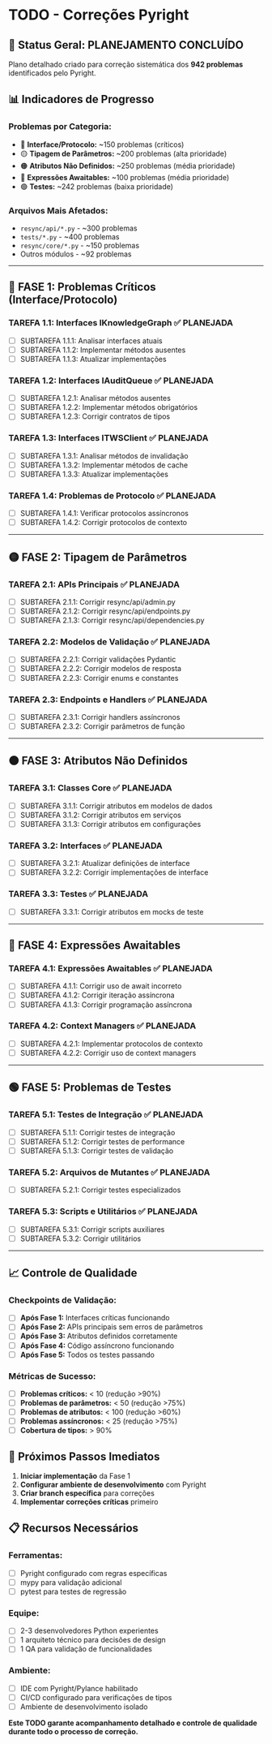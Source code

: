 # TODO - Correções Pyright

## 🎯 **Status Geral: PLANEJAMENTO CONCLUÍDO**

Plano detalhado criado para correção sistemática dos **942 problemas** identificados pelo Pyright.

## 📊 **Indicadores de Progresso**

### **Problemas por Categoria:**
- 🔴 **Interface/Protocolo:** ~150 problemas (críticos)
- 🟡 **Tipagem de Parâmetros:** ~200 problemas (alta prioridade)
- 🟠 **Atributos Não Definidos:** ~250 problemas (média prioridade)
- 🔵 **Expressões Awaitables:** ~100 problemas (média prioridade)
- 🟢 **Testes:** ~242 problemas (baixa prioridade)

### **Arquivos Mais Afetados:**
- `resync/api/*.py` - ~300 problemas
- `tests/*.py` - ~400 problemas
- `resync/core/*.py` - ~150 problemas
- Outros módulos - ~92 problemas

---

## 🔴 **FASE 1: Problemas Críticos (Interface/Protocolo)**

### **TAREFA 1.1: Interfaces IKnowledgeGraph** ✅ **PLANEJADA**
- [ ] SUBTAREFA 1.1.1: Analisar interfaces atuais
- [ ] SUBTAREFA 1.1.2: Implementar métodos ausentes
- [ ] SUBTAREFA 1.1.3: Atualizar implementações

### **TAREFA 1.2: Interfaces IAuditQueue** ✅ **PLANEJADA**
- [ ] SUBTAREFA 1.2.1: Analisar métodos ausentes
- [ ] SUBTAREFA 1.2.2: Implementar métodos obrigatórios
- [ ] SUBTAREFA 1.2.3: Corrigir contratos de tipos

### **TAREFA 1.3: Interfaces ITWSClient** ✅ **PLANEJADA**
- [ ] SUBTAREFA 1.3.1: Analisar métodos de invalidação
- [ ] SUBTAREFA 1.3.2: Implementar métodos de cache
- [ ] SUBTAREFA 1.3.3: Atualizar implementações

### **TAREFA 1.4: Problemas de Protocolo** ✅ **PLANEJADA**
- [ ] SUBTAREFA 1.4.1: Verificar protocolos assíncronos
- [ ] SUBTAREFA 1.4.2: Corrigir protocolos de contexto

---

## 🟡 **FASE 2: Tipagem de Parâmetros**

### **TAREFA 2.1: APIs Principais** ✅ **PLANEJADA**
- [ ] SUBTAREFA 2.1.1: Corrigir resync/api/admin.py
- [ ] SUBTAREFA 2.1.2: Corrigir resync/api/endpoints.py
- [ ] SUBTAREFA 2.1.3: Corrigir resync/api/dependencies.py

### **TAREFA 2.2: Modelos de Validação** ✅ **PLANEJADA**
- [ ] SUBTAREFA 2.2.1: Corrigir validações Pydantic
- [ ] SUBTAREFA 2.2.2: Corrigir modelos de resposta
- [ ] SUBTAREFA 2.2.3: Corrigir enums e constantes

### **TAREFA 2.3: Endpoints e Handlers** ✅ **PLANEJADA**
- [ ] SUBTAREFA 2.3.1: Corrigir handlers assíncronos
- [ ] SUBTAREFA 2.3.2: Corrigir parâmetros de função

---

## 🟠 **FASE 3: Atributos Não Definidos**

### **TAREFA 3.1: Classes Core** ✅ **PLANEJADA**
- [ ] SUBTAREFA 3.1.1: Corrigir atributos em modelos de dados
- [ ] SUBTAREFA 3.1.2: Corrigir atributos em serviços
- [ ] SUBTAREFA 3.1.3: Corrigir atributos em configurações

### **TAREFA 3.2: Interfaces** ✅ **PLANEJADA**
- [ ] SUBTAREFA 3.2.1: Atualizar definições de interface
- [ ] SUBTAREFA 3.2.2: Corrigir implementações de interface

### **TAREFA 3.3: Testes** ✅ **PLANEJADA**
- [ ] SUBTAREFA 3.3.1: Corrigir atributos em mocks de teste

---

## 🔵 **FASE 4: Expressões Awaitables**

### **TAREFA 4.1: Expressões Awaitables** ✅ **PLANEJADA**
- [ ] SUBTAREFA 4.1.1: Corrigir uso de await incorreto
- [ ] SUBTAREFA 4.1.2: Corrigir iteração assíncrona
- [ ] SUBTAREFA 4.1.3: Corrigir programação assíncrona

### **TAREFA 4.2: Context Managers** ✅ **PLANEJADA**
- [ ] SUBTAREFA 4.2.1: Implementar protocolos de contexto
- [ ] SUBTAREFA 4.2.2: Corrigir uso de context managers

---

## 🟢 **FASE 5: Problemas de Testes**

### **TAREFA 5.1: Testes de Integração** ✅ **PLANEJADA**
- [ ] SUBTAREFA 5.1.1: Corrigir testes de integração
- [ ] SUBTAREFA 5.1.2: Corrigir testes de performance
- [ ] SUBTAREFA 5.1.3: Corrigir testes de validação

### **TAREFA 5.2: Arquivos de Mutantes** ✅ **PLANEJADA**
- [ ] SUBTAREFA 5.2.1: Corrigir testes especializados

### **TAREFA 5.3: Scripts e Utilitários** ✅ **PLANEJADA**
- [ ] SUBTAREFA 5.3.1: Corrigir scripts auxiliares
- [ ] SUBTAREFA 5.3.2: Corrigir utilitários

---

## 📈 **Controle de Qualidade**

### **Checkpoints de Validação:**
- [ ] **Após Fase 1:** Interfaces críticas funcionando
- [ ] **Após Fase 2:** APIs principais sem erros de parâmetros
- [ ] **Após Fase 3:** Atributos definidos corretamente
- [ ] **Após Fase 4:** Código assíncrono funcionando
- [ ] **Após Fase 5:** Todos os testes passando

### **Métricas de Sucesso:**
- [ ] **Problemas críticos:** < 10 (redução >90%)
- [ ] **Problemas de parâmetros:** < 50 (redução >75%)
- [ ] **Problemas de atributos:** < 100 (redução >60%)
- [ ] **Problemas assíncronos:** < 25 (redução >75%)
- [ ] **Cobertura de tipos:** > 90%

## 🚀 **Próximos Passos Imediatos**

1. **Iniciar implementação** da Fase 1
2. **Configurar ambiente de desenvolvimento** com Pyright
3. **Criar branch específica** para correções
4. **Implementar correções críticas** primeiro

## 📋 **Recursos Necessários**

### **Ferramentas:**
- [ ] Pyright configurado com regras específicas
- [ ] mypy para validação adicional
- [ ] pytest para testes de regressão

### **Equipe:**
- [ ] 2-3 desenvolvedores Python experientes
- [ ] 1 arquiteto técnico para decisões de design
- [ ] 1 QA para validação de funcionalidades

### **Ambiente:**
- [ ] IDE com Pyright/Pylance habilitado
- [ ] CI/CD configurado para verificações de tipos
- [ ] Ambiente de desenvolvimento isolado

**Este TODO garante acompanhamento detalhado e controle de qualidade durante todo o processo de correção.**
